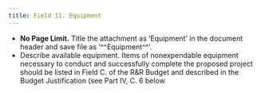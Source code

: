 ```yaml
---
title: Field 11. Equipment
---
```


- **No Page Limit.** Title the attachment as ‘Equipment’ in the document header and save file as ‘^^Equipment^^’.
- Describe available equipment. Items of nonexpendable equipment necessary to conduct and successfully complete the proposed project should be listed in Field C. of the R&R Budget and described in the Budget Justification (see Part IV, C. 6 below
